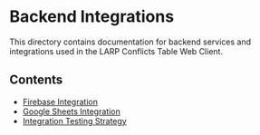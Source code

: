 # Backend Integrations

This directory contains documentation for backend services and integrations used in the LARP Conflicts Table Web Client.

## Contents

- [Firebase Integration](firebase/)
- [Google Sheets Integration](google-sheets/)
- [Integration Testing Strategy](integration-testing-strategy.md)
